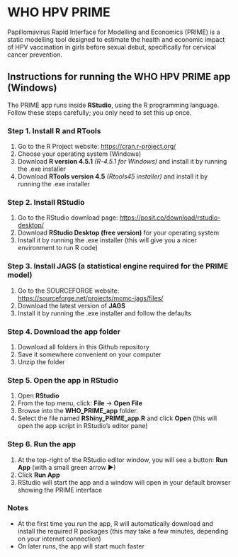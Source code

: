 # WHO HPV PRIME
Papillomavirus Rapid Interface for Modelling and Economics (PRIME) is a static modelling tool designed to estimate the health and economic impact of HPV vaccination in girls before sexual debut, specifically for cervical cancer prevention. 

## Instructions for running the WHO HPV PRIME app (Windows)
The PRIME app runs inside **RStudio**, using the R programming language.
Follow these steps carefully; you only need to set this up once.

### Step 1. Install R and RTools
1.	Go to the R Project website: https://cran.r-project.org/
2.	Choose your operating system (Windows)
3.	Download **R version 4.5.1** *(R-4.5.1 for Windows)* and install it by running the .exe installer
4.	Download **RTools version 4.5** *(Rtools45 installer)* and install it by running the .exe installer
### Step 2. Install RStudio
1.	Go to the RStudio download page: https://posit.co/download/rstudio-desktop/
2.	Download **RStudio Desktop (free version)** for your operating system
3.	Install it by running the .exe installer (this will give you a nicer environment to run R code)
### Step 3. Install JAGS (a statistical engine required for the PRIME model)
1. Go to the SOURCEFORGE website: https://sourceforge.net/projects/mcmc-jags/files/
2. Download the latest version of **JAGS** 
3. Install it by running the .exe installer and follow the defaults
### Step 4. Download the app folder
1.	Download all folders in this Github repository
2.	Save it somewhere convenient on your computer
3. Unzip the folder
### Step 5. Open the app in RStudio
1.	Open **RStudio**
2.	From the top menu, click: **File** → **Open File**
3.	Browse into the **WHO_PRIME_app** folder.
4.	Select the file named **RShiny_PRIME_app.R** and click **Open** (this will open the app script in RStudio’s editor pane)
### Step 6. Run the app
1.	At the top-right of the RStudio editor window, you will see a button: **Run App** (with a small green arrow ▶)
2.	Click **Run App**
3.	RStudio will start the app and a window will open in your default browser showing the PRIME interface

### Notes
- At the first time you run the app, R will automatically download and install the required R packages (this may take a few minutes, depending on your internet connection)
- On later runs, the app will start much faster
